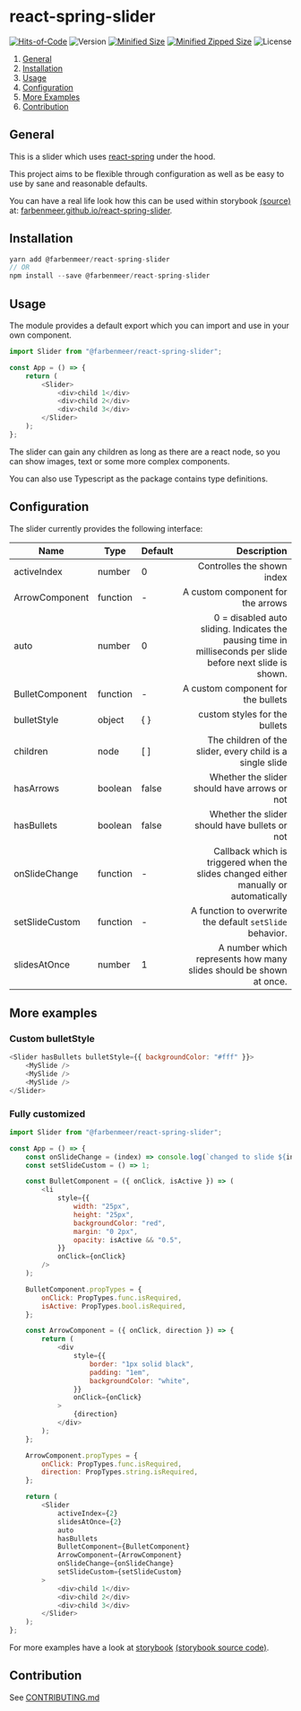 # react-spring-slider

[![Hits-of-Code](https://hitsofcode.com/github/farbenmeer/react-spring-slider)](https://hitsofcode.com/view/github/farbenmeer/react-spring-slider)
![Version](https://img.shields.io/npm/v/@farbenmeer/react-spring-slider?style=flat-square)
[![Minified Size](https://img.shields.io/bundlephobia/min/@farbenmeer/react-spring-slider?style=flat-square)](https://img.shields.io/bundlephobia/min/@farbenmeer/react-spring-slider?style=flat-square)
[![Minified Zipped Size](https://img.shields.io/bundlephobia/minzip/@farbenmeer/react-spring-slider?style=flat-square)](https://img.shields.io/bundlephobia/minzip/@farbenmeer/react-spring-slider?style=flat-square)
![License](https://img.shields.io/github/license/farbenmeer/react-spring-slider?style=flat-square)

1. [General](#general)
2. [Installation](#installation)
3. [Usage](#usage)
4. [Configuration](#configuration)
5. [More Examples](#more-examples)
6. [Contribution](#contribution)

## General

This is a slider which uses [react-spring](https://www.react-spring.io/) under
the hood.

This project aims to be flexible through configuration as well as be easy to use
by sane and reasonable defaults.

You can have a real life look how this can be used within storybook [(source)](./src/index.stories.tsx) at:
[farbenmeer.github.io/react-spring-slider](https://farbenmeer.github.io/react-spring-slider/).

## Installation

```js
yarn add @farbenmeer/react-spring-slider
// OR
npm install --save @farbenmeer/react-spring-slider
```

## Usage

The module provides a default export which you can import and use in your own
component.

```js
import Slider from "@farbenmeer/react-spring-slider";

const App = () => {
	return (
		<Slider>
			<div>child 1</div>
			<div>child 2</div>
			<div>child 3</div>
		</Slider>
	);
};
```

The slider can gain any children as long as there are a react node, so you can
show images, text or some more complex components.

You can also use Typescript as the package contains type definitions.

## Configuration

The slider currently provides the following interface:

| Name            | Type     | Default |                                                                                                 Description |
| --------------- | -------- | ------- | ----------------------------------------------------------------------------------------------------------: |
| activeIndex     | number   | 0       |                                                                                  Controlles the shown index |
| ArrowComponent  | function | -       |                                                                           A custom component for the arrows |
| auto            | number   | 0       | 0 = disabled auto sliding. Indicates the pausing time in milliseconds per slide before next slide is shown. |
| BulletComponent | function | -       |                                                                          A custom component for the bullets |
| bulletStyle     | object   | { }     |                                                                               custom styles for the bullets |
| children        | node     | [ ]     |                                                   The children of the slider, every child is a single slide |
| hasArrows       | boolean  | false   |                                                                Whether the slider should have arrows or not |
| hasBullets      | boolean  | false   |                                                               Whether the slider should have bullets or not |
| onSlideChange   | function | -       |                        Callback which is triggered when the slides changed either manually or automatically |
| setSlideCustom  | function | -       |                                                    A function to overwrite the default `setSlide` behavior. |
| slidesAtOnce    | number   | 1       |                                          A number which represents how many slides should be shown at once. |

## More examples

### Custom bulletStyle

```js
<Slider hasBullets bulletStyle={{ backgroundColor: "#fff" }}>
	<MySlide />
	<MySlide />
	<MySlide />
</Slider>
```

### Fully customized

```js
import Slider from "@farbenmeer/react-spring-slider";

const App = () => {
	const onSlideChange = (index) => console.log(`changed to slide ${index}`);
	const setSlideCustom = () => 1;

	const BulletComponent = ({ onClick, isActive }) => (
		<li
			style={{
				width: "25px",
				height: "25px",
				backgroundColor: "red",
				margin: "0 2px",
				opacity: isActive && "0.5",
			}}
			onClick={onClick}
		/>
	);

	BulletComponent.propTypes = {
		onClick: PropTypes.func.isRequired,
		isActive: PropTypes.bool.isRequired,
	};

	const ArrowComponent = ({ onClick, direction }) => {
		return (
			<div
				style={{
					border: "1px solid black",
					padding: "1em",
					backgroundColor: "white",
				}}
				onClick={onClick}
			>
				{direction}
			</div>
		);
	};

	ArrowComponent.propTypes = {
		onClick: PropTypes.func.isRequired,
		direction: PropTypes.string.isRequired,
	};

	return (
		<Slider
			activeIndex={2}
			slidesAtOnce={2}
			auto
			hasBullets
			BulletComponent={BulletComponent}
			ArrowComponent={ArrowComponent}
			onSlideChange={onSlideChange}
			setSlideCustom={setSlideCustom}
		>
			<div>child 1</div>
			<div>child 2</div>
			<div>child 3</div>
		</Slider>
	);
};
```

For more examples have a look at [storybook](https://farbenmeer.github.io/react-spring-slider/) [(storybook source code)](./src/index.stories.tsx).

## Contribution

See [CONTRIBUTING.md](https://github.com/farbenmeer/react-spring-slider/blob/master/CONTRIBUTING.md)
